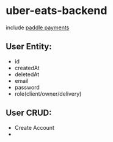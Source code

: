 # uber-eats-backend

include [paddle payments](https://paddle.com/)

## User Entity:

- id  
- createdAt  
- deletedAt  
- email  
- password  
- role(client/owner/delivery)

## User CRUD:

- Create Account
- 